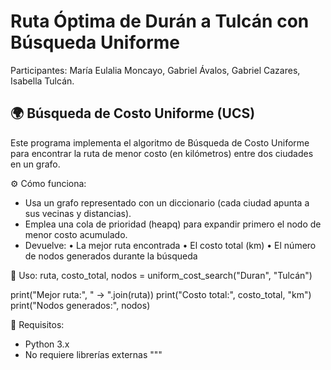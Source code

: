 # Ruta Óptima de Durán a Tulcán con Búsqueda Uniforme 

Participantes: María Eulalia Moncayo, Gabriel Ávalos, Gabriel Cazares, Isabella Tulcán.

## 🌍 Búsqueda de Costo Uniforme (UCS)


Este programa implementa el algoritmo de Búsqueda de Costo Uniforme para encontrar 
la ruta de menor costo (en kilómetros) entre dos ciudades en un grafo.

⚙️ Cómo funciona:
- Usa un grafo representado con un diccionario (cada ciudad apunta a sus vecinas y distancias).
- Emplea una cola de prioridad (heapq) para expandir primero el nodo de menor costo acumulado.
- Devuelve:
    • La mejor ruta encontrada
    • El costo total (km)
    • El número de nodos generados durante la búsqueda

📌 Uso:
ruta, costo_total, nodos = uniform_cost_search("Duran", "Tulcán")

print("Mejor ruta:", " → ".join(ruta))
print("Costo total:", costo_total, "km")
print("Nodos generados:", nodos)

🚀 Requisitos:
- Python 3.x
- No requiere librerías externas
"""
